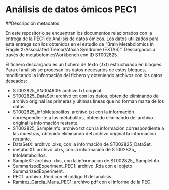 # Análisis de datos ómicos PEC1

##Descripción metadatos 

En este repositorio se encuentran los documentos relacionados con la entrega de la PEC1 de Análisis de datos ómicos. Los datos utilizados para esta entrega son los obtenidos en el estudio de “Brain Metabolomics in Fragile X-Associated Tremor/Ataxia Syndrome (FXTAS)”. Descargados a través de metabolomicsWorkbench con ID ST002825. 

El fichero descargado es un fichero de texto (.txt) estructurado en bloques. Para el análisis se procesan los datos necesarios de estos bloques, modificando la información del fichero y obteniendo archivos con los datos deseados: 
-	ST002825_AN004609: archivo txt original.
-	ST002825_DataSet: archivo txt  con los datos, obtenido eliminando del archivo original las primeras y últimas líneas que no forman marte de los datos. 
-	ST002825_InfoMetabolifos: archivo txt con la información correspondiente a los metabolitos, obtenido eliminando del archivo original la información restante.
-	ST002825_SampleInfo: archivo txt con la información correspondiente a las muestras, obtenido eliminando del archivo original la información restante.
-	DataSetX: archivo .xlxs, con la información de ST002825_DataSet.
-	metabolXf: archivo .xlxs, con la información de ST002825_ InfoMetabolifos.
-	SampleXf: archivo .xlxs, con la información de ST002825_ SampleInfo.
-	SummarizedExperiment_PEC1: archivo .Rda con el objeto SummarizedExperiment.
-	PEC1: archivo .Rmd con el código R del análisis
-	Ramirez_Garcia_Maria_PEC1: archivo pdf con el informe de la PEC.
